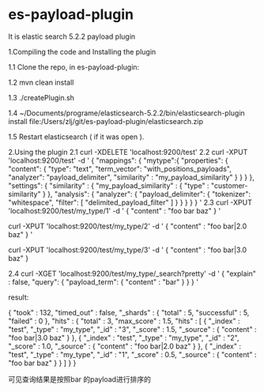 # es-payload-plugin
It is elastic search 5.2.2 payload plugin

1.Compiling the code and Installing the plugin

1.1 Clone the repo, in es-payload-plugin:

1.2 mvn clean install

1.3 ./createPlugin.sh

1.4  ~/Documents/programe/elasticsearch-5.2.2/bin/elasticsearch-plugin install file:/Users/zlj/git/es-payload-plugin/elasticsearch.zip 


1.5 Restart elasticsearch ( if it was open ).

2.Using the plugin
2.1 curl -XDELETE 'localhost:9200/test'
2.2 curl -XPUT 'localhost:9200/test' -d '
{
  "mappings": {
    "mytype":{
    "properties": {
      "content": {
        "type": "text",
        "term_vector": "with_positions_payloads",
        "analyzer": "payload_delimiter",
        "similarity" : "my_payload_similarity"
      }
    }
  }
  },
  "settings": {
     "similarity" : {
        "my_payload_similarity" : {
             "type" : "customer-similarity"
         }
     },
    "analysis": {
      "analyzer": {
        "payload_delimiter": {
          "tokenizer": "whitespace",
          "filter": [ "delimited_payload_filter" ]
        }
      }
    }
 }
}
'
2.3
curl -XPUT 'localhost:9200/test/my_type/1' -d '
{
    "content" : "foo bar baz"
}
'

curl -XPUT 'localhost:9200/test/my_type/2' -d '
{
    "content" : "foo bar|2.0 baz"
}
'

curl -XPUT 'localhost:9200/test/my_type/3' -d '
{
    "content" : "foo bar|3.0 baz"
}

2.4 curl -XGET 'localhost:9200/test/my_type/_search?pretty' -d '
{
    "explain" : false,
    "query": {
        "payload_term": {
            "content" : "bar"
        }
    }
}
'

result:



{
  "took" : 132,
  "timed_out" : false,
  "_shards" : {
    "total" : 5,
    "successful" : 5,
    "failed" : 0
  },
  "hits" : {
    "total" : 3,
    "max_score" : 1.5,
    "hits" : [
      {
        "_index" : "test",
        "_type" : "my_type",
        "_id" : "3",
        "_score" : 1.5,
        "_source" : {
          "content" : "foo bar|3.0 baz"
        }
      },
      {
        "_index" : "test",
        "_type" : "my_type",
        "_id" : "2",
        "_score" : 1.0,
        "_source" : {
          "content" : "foo bar|2.0 baz"
        }
      },
      {
        "_index" : "test",
        "_type" : "my_type",
        "_id" : "1",
        "_score" : 0.5,
        "_source" : {
          "content" : "foo bar baz"
        }
      }
    ]
  }
}

可见查询结果是按照bar 的payload进行排序的
